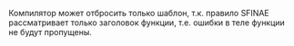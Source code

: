 Компилятор может отбросить только шаблон, т.к. правило SFINAE рассматривает только заголовок функции, т.е. ошибки в теле функции не будут пропущены.